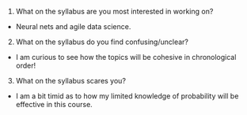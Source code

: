   1. What on the syllabus are you most interested in working on?
  
  - Neural nets and agile data science.
    
  2. What on the syllabus do you find confusing/unclear? 
  
  - I am curious to see how the topics will be cohesive in chronological order!
  
  3. What on the syllabus scares you? 
  
  - I am a bit timid as to how my limited knowledge of probability will be effective in this
    course.